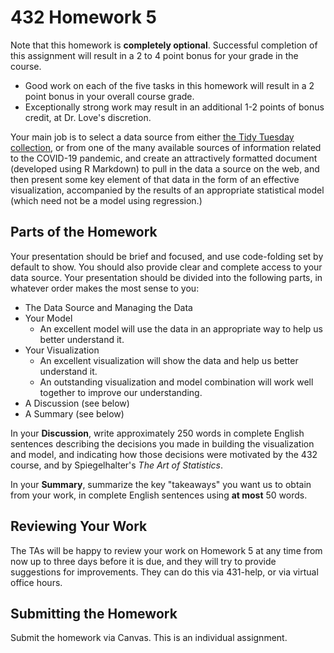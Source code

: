 # 432 Homework 5 

Note that this homework is **completely optional**. Successful completion of this assignment will result in a 2 to 4 point bonus for your grade in the course.

- Good work on each of the five tasks in this homework will result in a 2 point bonus in your overall course grade.
- Exceptionally strong work may result in an additional 1-2 points of bonus credit, at Dr. Love's discretion.

Your main job is to select a data source from either [the Tidy Tuesday collection](https://github.com/rfordatascience/tidytuesday), or from one of the many available sources of information related to the COVID-19 pandemic, and create an attractively formatted document (developed using R Markdown) to pull in the data a source on the web, and then present some key element of that data in the form of an effective visualization, accompanied by the results of an appropriate statistical model (which need not be a model using regression.) 

## Parts of the Homework

Your presentation should be brief and focused, and use code-folding set by default to show. You should also provide clear and complete access to your data source. Your presentation should be divided into the following parts, in whatever order makes the most sense to you:

- The Data Source and Managing the Data
- Your Model
    - An excellent model will use the data in an appropriate way to help us better understand it.
- Your Visualization
    - An excellent visualization will show the data and help us better understand it.
    - An outstanding visualization and model combination will work well together to improve our understanding.
- A Discussion (see below)
- A Summary (see below)

In your **Discussion**, write approximately 250 words in complete English sentences describing the decisions you made in building the visualization and model, and indicating how those decisions were motivated by the 432 course, and by Spiegelhalter's *The Art of Statistics*.

In your **Summary**, summarize the key "takeaways" you want us to obtain from your work, in complete English sentences using **at most** 50 words.

## Reviewing Your Work

The TAs will be happy to review your work on Homework 5 at any time from now up to three days before it is due, and they will try to provide suggestions for improvements. They can do this via 431-help, or via virtual office hours.

## Submitting the Homework

Submit the homework via Canvas. This is an individual assignment.
